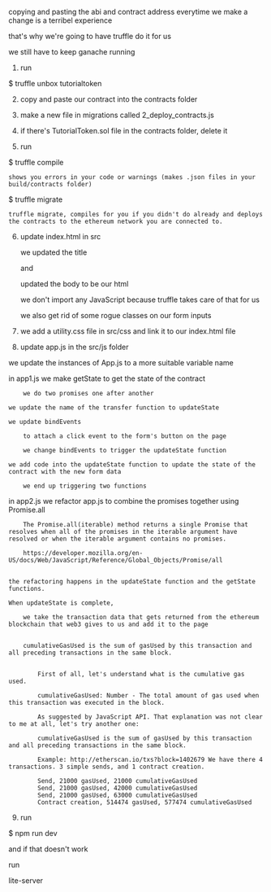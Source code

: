 copying and pasting the abi and contract address everytime we make a change is a terribel experience

that's why we're going to have truffle do it for us

we still have to keep ganache running

1. run

$ truffle unbox tutorialtoken

2. copy and paste our contract into the contracts folder

3. make a new file in migrations called 2_deploy_contracts.js
	
4. if there's TutorialToken.sol file in the contracts folder, delete it

5. run

$ truffle compile

	shows you errors in your code or warnings (makes .json files in your build/contracts folder)

$ truffle migrate

	truffle migrate, compiles for you if you didn't do already and deploys the contracts to the ethereum network you are connected to.

6. update index.html in src

	we updated the title 

	and 

	updated the body to be our html

	we don't import any JavaScript because truffle takes care of that for us

	we also get rid of some rogue classes on our form inputs

7. we add a utility.css file in src/css and link it to our index.html file

8. update app.js in the src/js folder

we update the instances of App.js to a more suitable variable name

in app1.js
	we make getState to get the state of the contract

		we do two promises one after another

	we update the name of the transfer function to updateState

	we update bindEvents

		to attach a click event to the form's button on the page

		we change bindEvents to trigger the updateState function

	we add code into the updateState function to update the state of the contract with the new form data

		we end up triggering two functions

in app2.js
	we refactor app.js to combine the promises together using Promise.all

		The Promise.all(iterable) method returns a single Promise that resolves when all of the promises in the iterable argument have resolved or when the iterable argument contains no promises.

		https://developer.mozilla.org/en-US/docs/Web/JavaScript/Reference/Global_Objects/Promise/all	


	the refactoring happens in the updateState function and the getState functions.

	When updateState is complete,

		we take the transaction data that gets returned from the ethereum blockchain that web3 gives to us and add it to the page


		cumulativeGasUsed is the sum of gasUsed by this transaction and all preceding transactions in the same block.


			First of all, let's understand what is the cumulative gas used.

			cumulativeGasUsed: Number - The total amount of gas used when this transaction was executed in the block.

			As suggested by JavaScript API. That explanation was not clear to me at all, let's try another one:

			cumulativeGasUsed is the sum of gasUsed by this transaction and all preceding transactions in the same block.

			Example: http://etherscan.io/txs?block=1402679 We have there 4 transactions. 3 simple sends, and 1 contract creation.

			Send, 21000 gasUsed, 21000 cumulativeGasUsed
			Send, 21000 gasUsed, 42000 cumulativeGasUsed
			Send, 21000 gasUsed, 63000 cumulativeGasUsed
			Contract creation, 514474 gasUsed, 577474 cumulativeGasUsed

 
9. run

$ npm run dev

and if that doesn't work

run

lite-server